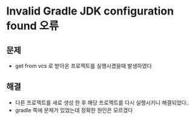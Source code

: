 # Invalid Gradle JDK configuration found 오류

## 문제
  - get from vcs 로 받아온 프로젝트를 실행시켰을때 발생하였다

## 해결
  - 다른 프로젝트를 새로 생성 한 후 해당 프로젝트를 다시 실행시키니 해결되었다..
  - gradle 쪽에 문제가 있었는데 정확한 원인은 모르겠다
